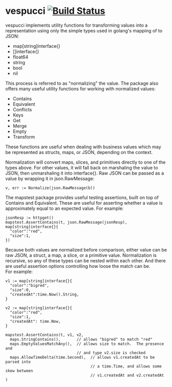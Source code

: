# vespucci [![Build Status](https://travis-ci.org/ansel1/vespucci.svg?branch=master)](https://travis-ci.org/ansel1/vespucci)

vespucci implements utility functions for transforming values into a representation
using only the simple types used in golang's mapping of to JSON:

- map[string]interface{}
- []interface{}
- float64
- string
- bool
- nil

This process is referred to as "normalizing" the value.  The package also offers
many useful utility functions for working with normalized values:

- Contains
- Equivalent
- Conflicts
- Keys
- Get
- Merge
- Empty
- Transform

These functions are useful when dealing with business values which may be represented
as structs, maps, or JSON, depending on the context.

Normalization will convert maps, slices, and primitives directly to one of the
types above.  For other values, it will fall back on marshaling the value to JSON,
then unmarshaling it into interface{}.  Raw JSON can be passed as a value by 
wrapping it in json.RawMessage:

    v, err := Normalize(json.RawMessage(b))

The mapstest package provides useful testing assertions, built on top of Contains
and Equivalent.  These are useful for asserting whether a value is approximately
equal to an expected value.  For example:

    jsonResp := httpget()
    mapstest.AssertContains(t, json.RawMessage(jsonResp), map[string]interface{}{
      "color":"red",
      "size":1,
    })

Because both values are normalized before comparison, either value can
be raw JSON, a struct, a map, a slice, or a primitive value.  Normalization
is recursive, so any of these types can be nested within each other.  And
there are useful assertion options controlling how loose the match can be.  
For example:

    v1 := map[string]interface{}{
      "color":"bigred",
      "size":0,
      "createdAt":time.Now().String,
    }

    v2 := map[string]interface{}{
      "color":"red",
      "size":1,
      "createdAt": time.Now,
    }

    mapstest.AssertContains(t, v1, v2, 
      maps.StringContains(),       // allows "bigred" to match "red"
      maps.EmptyValuesMatchAny(),  // allows size to match.  The presence and 
                                   // and type v2.size is checked
      maps.AllowTimeDelta(time.Second),  // allows v1.createdAt to be parsed into
                                         // a time.Time, and allows some skew between
                                         // v1.createdAt and v2.createdAt
    )
